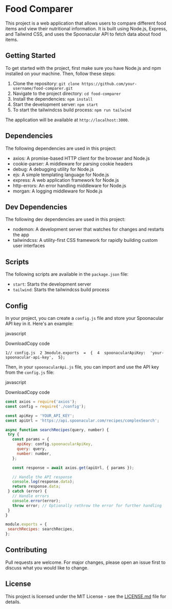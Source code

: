 Food Comparer
=============

This project is a web application that allows users to compare different food items and view their nutritional information. It is built using Node.js, Express, and Tailwind CSS, and uses the Spoonacular API to fetch data about food items.

Getting Started
---------------

To get started with the project, first make sure you have Node.js and npm installed on your machine. Then, follow these steps:

1.  Clone the repository: `git clone https://github.com/your-username/food-comparer.git`
2.  Navigate to the project directory: `cd food-comparer`
3.  Install the dependencies: `npm install`
4.  Start the development server: `npm start`
5.  To start the tailwindcss build process: `npm run tailwind`

The application will be available at `http://localhost:3000`.

Dependencies
------------

The following dependencies are used in this project:

-   axios: A promise-based HTTP client for the browser and Node.js
-   cookie-parser: A middleware for parsing cookie headers
-   debug: A debugging utility for Node.js
-   ejs: A simple templating language for Node.js
-   express: A web application framework for Node.js
-   http-errors: An error handling middleware for Node.js
-   morgan: A logging middleware for Node.js

Dev Dependencies
----------------

The following dev dependencies are used in this project:

-   nodemon: A development server that watches for changes and restarts the app
-   tailwindcss: A utility-first CSS framework for rapidly building custom user interfaces

Scripts
-------

The following scripts are available in the `package.json` file:

-   `start`: Starts the development server
-   `tailwind`: Starts the tailwindcss build process

Config
------

In your project, you can create a `config.js` file and store your Spoonacular API key in it. Here's an example:

javascript

DownloadCopy code

`1// config.js  2
3module.exports  =  {  4  spoonacularApiKey:  'your-spoonacular-api-key',  5};`

Then, in your `spoonacularApi.js` file, you can import and use the API key from the `config.js` file:

javascript

DownloadCopy code

```javascript
const axios = require('axios');
const config = require('./config');

const apiKey = 'YOUR_API_KEY';
const apiUrl = 'https://api.spoonacular.com/recipes/complexSearch';

async function searchRecipes(query, number) {
 try {
   const params = {
     apiKey: config.spoonacularApiKey,
     query: query,
     number: number,
   };

   const response = await axios.get(apiUrl, { params });

   // Handle the API response
   console.log(response.data);
   return response.data;
 } catch (error) {
   // Handle errors
   console.error(error);
   throw error; // Optionally rethrow the error for further handling
 }
}

module.exports = {
 searchRecipes: searchRecipes,
};
```

Contributing
------------

Pull requests are welcome. For major changes, please open an issue first to discuss what you would like to change.

License
-------

This project is licensed under the MIT License - see the [LICENSE.md](https://www.blackbox.ai/LICENSE.md) file for details.